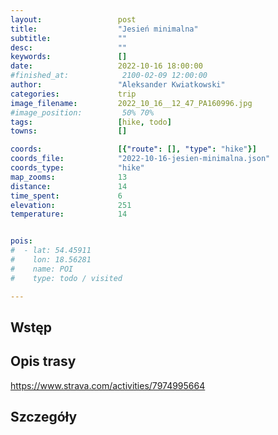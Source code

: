 ```yaml
---
layout:                 post
title:                  "Jesień minimalna"
subtitle:               ""
desc:                   ""
keywords:               []
date:                   2022-10-16 18:00:00
#finished_at:            2100-02-09 12:00:00
author:                 "Aleksander Kwiatkowski"
categories:             trip
image_filename:         2022_10_16__12_47_PA160996.jpg
#image_position:         50% 70%
tags:                   [hike, todo]
towns:                  []

coords:                 [{"route": [], "type": "hike"}]
coords_file:            "2022-10-16-jesien-minimalna.json"
coords_type:            "hike"
map_zooms:              13
distance:               14
time_spent:             6
elevation:              251
temperature:            14


pois:
#  - lat: 54.45911
#    lon: 18.56281
#    name: POI
#    type: todo / visited

---
```



## Wstęp

## Opis trasy

<div class="strava-embed-placeholder" data-embed-type="activity" data-embed-id="7974995664"></div><script src="https://strava-embeds.com/embed.js"></script>

https://www.strava.com/activities/7974995664

## Szczegóły
